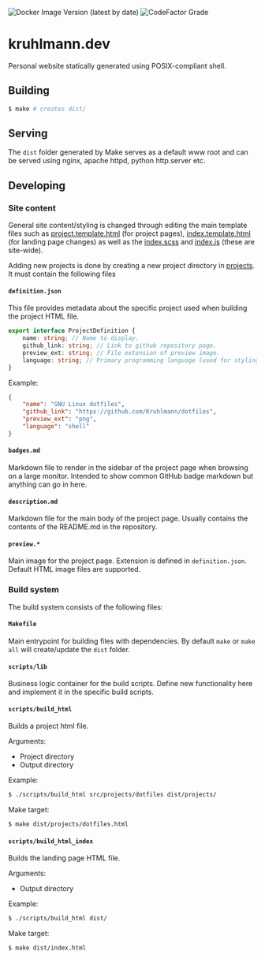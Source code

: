 ![Docker Image Version (latest by date)](https://img.shields.io/docker/v/kruhlmann/kruhlmann.dev?style=for-the-badge)
![CodeFactor Grade](https://img.shields.io/codefactor/grade/github/kruhlmann/kruhlmann.dev?style=for-the-badge)

# kruhlmann.dev

Personal website statically generated using POSIX-compliant shell.

## Building

```sh
$ make # creates dist/
```

## Serving

The `dist` folder generated by Make serves as a default www root and can be served using nginx, apache httpd, python http.server etc.

## Developing

### Site content

General site content/styling is changed through editing the main template files such as [project.template.html](./src/project.template.html) (for project pages), [index.template.html](./src/index.template.html) (for landing page changes) as well as the [index.scss](./src/index.scss) and [index.js](./src/index.js) (these are site-wide).

Adding new projects is done by creating a new project directory in [projects](./src/projects). It must contain the following files

#### `definition.json`

This file provides metadata about the specific project used when building the project HTML file.

```ts
export interface ProjectDefinition {
    name: string; // Name to display.
    github_link: string; // Link to github repository page.
    preview_ext: string; // File extension of preview image.
    language: string; // Primary programming language (used for styling).
}
```

Example:

```json
{
    "name": "GNU Linux dotfiles",
    "github_link": "https://github.com/Kruhlmann/dotfiles",
    "preview_ext": "png",
    "language": "shell"
}
```

#### `badges.md`

Markdown file to render in the sidebar of the project page when browsing on a large monitor. Intended to show common GitHub badge markdown but anything can go in here.

#### `description.md`

Markdown file for the main body of the project page. Usually contains the contents of the README.md in the repository.

#### `preview.*`

Main image for the project page. Extension is defined in `definition.json`. Default HTML image files are supported.

### Build system

The build system consists of the following files:

#### `Makefile`

Main entrypoint for building files with dependencies. By default `make` or `make all` will create/update the `dist` folder.


#### `scripts/lib`

Business logic container for the build scripts. Define new functionality here and implement it in the specific build scripts.


#### `scripts/build_html`

Builds a project html file.

Arguments:

* Project directory
* Output directory

Example:

```sh
$ ./scripts/build_html src/projects/dotfiles dist/projects/
```

Make target:

```sh
$ make dist/projects/dotfiles.html
```

#### `scripts/build_html_index`

Builds the landing page HTML file.

Arguments:

* Output directory

Example:

```sh
$ ./scripts/build_html dist/
```

Make target:

```sh
$ make dist/index.html
```
